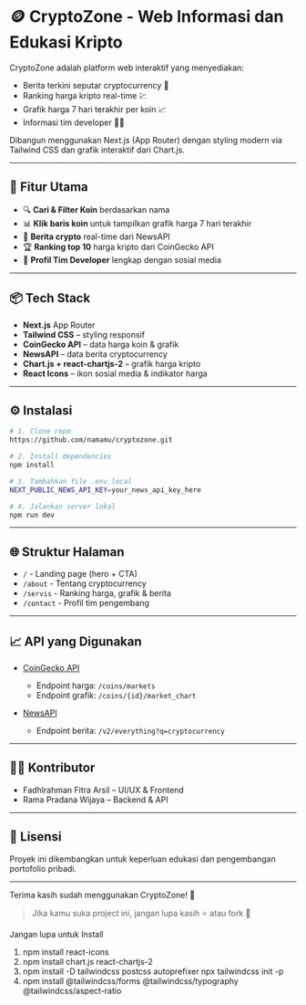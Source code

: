 # 🪙 CryptoZone - Web Informasi dan Edukasi Kripto

CryptoZone adalah platform web interaktif yang menyediakan:
- Berita terkini seputar cryptocurrency 📢
- Ranking harga kripto real-time 💹
- Grafik harga 7 hari terakhir per koin 📈
- Informasi tim developer 👨‍💻

Dibangun menggunakan Next.js (App Router) dengan styling modern via Tailwind CSS dan grafik interaktif dari Chart.js.

---

## 🚀 Fitur Utama

- 🔍 **Cari & Filter Koin** berdasarkan nama
- 📊 **Klik baris koin** untuk tampilkan grafik harga 7 hari terakhir
- 📰 **Berita crypto** real-time dari NewsAPI
- 🏆 **Ranking top 10** harga kripto dari CoinGecko API
- 👥 **Profil Tim Developer** lengkap dengan sosial media

---

## 📦 Tech Stack

- **Next.js** App Router
- **Tailwind CSS** – styling responsif
- **CoinGecko API** – data harga koin & grafik
- **NewsAPI** – data berita cryptocurrency
- **Chart.js + react-chartjs-2** – grafik harga kripto
- **React Icons** – ikon sosial media & indikator harga

---

## ⚙️ Instalasi

```bash
# 1. Clone repo
https://github.com/namamu/cryptozone.git

# 2. Install dependencies
npm install

# 3. Tambahkan file .env.local
NEXT_PUBLIC_NEWS_API_KEY=your_news_api_key_here

# 4. Jalankan server lokal
npm run dev
```

---

## 🌐 Struktur Halaman

- `/` - Landing page (hero + CTA)
- `/about` - Tentang cryptocurrency
- `/servis` - Ranking harga, grafik & berita
- `/contact` - Profil tim pengembang

---

## 📈 API yang Digunakan

- [CoinGecko API](https://www.coingecko.com/en/api/documentation)
  - Endpoint harga: `/coins/markets`
  - Endpoint grafik: `/coins/{id}/market_chart`

- [NewsAPI](https://newsapi.org/)
  - Endpoint berita: `/v2/everything?q=cryptocurrency`

---

## 🧑‍💻 Kontributor

- Fadhlrahman Fitra Arsil – UI/UX & Frontend
- Rama Pradana Wijaya – Backend & API

---

## 📜 Lisensi

Proyek ini dikembangkan untuk keperluan edukasi dan pengembangan portofolio pribadi.

---

Terima kasih sudah menggunakan CryptoZone! 🚀

> Jika kamu suka project ini, jangan lupa kasih ⭐ atau fork 🙌




Jangan lupa untuk Install
1. npm install react-icons
2. npm install chart.js react-chartjs-2
3. npm install -D tailwindcss postcss autoprefixer
   npx tailwindcss init -p
4. npm install @tailwindcss/forms @tailwindcss/typography @tailwindcss/aspect-ratio
